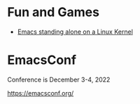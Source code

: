 # Fun and Games

- [Emacs standing alone on a Linux Kernel](http://www.informatimago.com/linux/emacs-on-user-mode-linux.html)


# EmacsConf

Conference is December 3-4, 2022

<https://emacsconf.org/>